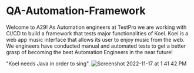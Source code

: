 # QA-Automation-Framework
Welcome to A29! As  Automation engineers at TestPro we are working with CI/CD to build a framework that tests major functionalities of Koel. Koel is a web app music interface that allows its user to enjoy music from the web. We engineers have conducted manual and automated tests to get a better grasp of becoming the best Automation Engineers in the near future!


"Koel needs Java in order to sing". 
![Screenshot 2022-11-17 at 1 41 42 PM](https://user-images.githubusercontent.com/114597105/202544803-040c69e5-486c-4cd3-a0fc-0dc1db3dbda8.png)
